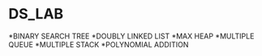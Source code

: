 # DS_LAB

*BINARY SEARCH TREE
*DOUBLY LINKED LIST
*MAX HEAP
*MULTIPLE QUEUE
*MULTIPLE STACK
*POLYNOMIAL ADDITION